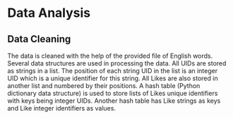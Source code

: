 # Data Analysis
## Data Cleaning 

The data is cleaned with the help of the provided file of English words. Several data structures are used in processing 
the data. All UIDs are stored as strings in a list. The position of each string UID in the list is an integer UID which is a unique identifier for this string. All Likes are also stored in another list and numbered by their positions. A hash table (Python dictionary data structure) is used to store lists of Likes unique identifiers with keys being integer UIDs. Another hash table has Like strings as keys and Like integer identifiers as values.
